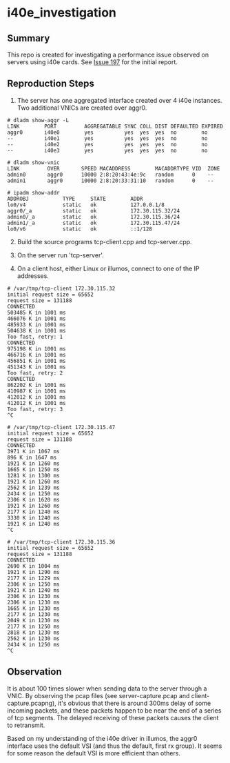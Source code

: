 # i40e_investigation
<h2>Summary</h2>

This repo is created for investigating a performance issue observed on servers using i40e cards. See <a href="https://github.com/joyent/illumos-joyent/issues/197">Issue 197</a> for the initial report.

<h2>Reproduction Steps</h2>

1. The server has one aggregated interface created over 4 i40e instances. Two additional VNICs are created over aggr0.
```
# dladm show-aggr -L
LINK        PORT         AGGREGATABLE SYNC COLL DIST DEFAULTED EXPIRED
aggr0       i40e0        yes          yes  yes  yes  no        no
--          i40e1        yes          yes  yes  yes  no        no
--          i40e2        yes          yes  yes  yes  no        no
--          i40e3        yes          yes  yes  yes  no        no

# dladm show-vnic
LINK         OVER       SPEED MACADDRESS        MACADDRTYPE VID  ZONE
admin0       aggr0      10000 2:8:20:43:4e:9c   random      0    --
admin1       aggr0      10000 2:8:20:33:31:10   random      0    --

# ipadm show-addr
ADDROBJ           TYPE     STATE        ADDR
lo0/v4            static   ok           127.0.0.1/8
aggr0/_a          static   ok           172.30.115.32/24
admin0/_a         static   ok           172.30.115.36/24
admin1/_a         static   ok           172.30.115.47/24
lo0/v6            static   ok           ::1/128
```

2. Build the source programs tcp-client.cpp and tcp-server.cpp.

3. On the server run 'tcp-server'.

4. On a client host, either Linux or illumos, connect to one of the IP addresses.

```
# /var/tmp/tcp-client 172.30.115.32
initial request size = 65652
request size = 131188
CONNECTED
503485 K in 1001 ms
466076 K in 1001 ms
485933 K in 1001 ms
504638 K in 1001 ms
Too fast, retry: 1
CONNECTED
975198 K in 1001 ms
466716 K in 1001 ms
456851 K in 1001 ms
451343 K in 1001 ms
Too fast, retry: 2
CONNECTED
862202 K in 1001 ms
410987 K in 1001 ms
412012 K in 1001 ms
412012 K in 1001 ms
Too fast, retry: 3
^C

# /var/tmp/tcp-client 172.30.115.47
initial request size = 65652
request size = 131188
CONNECTED
3971 K in 1067 ms
896 K in 1647 ms
1921 K in 1260 ms
1665 K in 1250 ms
1281 K in 1300 ms
1921 K in 1260 ms
2562 K in 1239 ms
2434 K in 1250 ms
2306 K in 1620 ms
1921 K in 1260 ms
2177 K in 1240 ms
3330 K in 1240 ms
1921 K in 1240 ms
^C

# /var/tmp/tcp-client 172.30.115.36
initial request size = 65652
request size = 131188
CONNECTED
2690 K in 1004 ms
1921 K in 1290 ms
2177 K in 1229 ms
2306 K in 1250 ms
1921 K in 1240 ms
2306 K in 1230 ms
2306 K in 1230 ms
1665 K in 1230 ms
2177 K in 1230 ms
2049 K in 1230 ms
2177 K in 1250 ms
2818 K in 1230 ms
2562 K in 1230 ms
2434 K in 1250 ms
^C
```

<h2>Observation</h2>

It is about 100 times slower when sending data to the server through a VNIC. By observing the pcap files (see server-capture.pcap and client-capture.pcapng), it's obvious that there is around 300ms delay of some incoming packets, and these packets happen to be near the end of a series of tcp segments. The delayed receiving of these packets causes the client to retransmit.

Based on my understanding of the i40e driver in illumos, the aggr0 interface uses the default VSI (and thus the default, first rx group). It seems for some reason the default VSI is more efficient than others.
